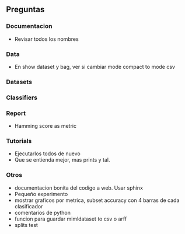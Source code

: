 
## Preguntas

### Documentacion
- Revisar todos los nombres

### Data
- En show dataset y bag, ver si cambiar mode compact to mode csv

### Datasets

### Classifiers

### Report
- Hamming score as metric

### Tutorials
- Ejecutarlos todos de nuevo
- Que se entienda mejor, mas prints y tal.

### Otros
- documentacion bonita del codigo a web. Usar sphinx
- Pequeño experimento
- mostrar graficos por metrica, subset accuracy con 4 barras de cada clasificador
- comentarios de python
- funcion para guardar mimldataset to csv o arff
- splits test